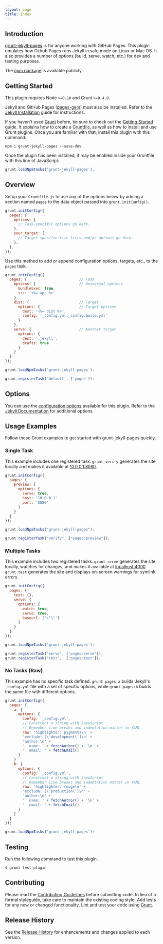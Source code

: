 ```yaml
---
layout: page
title: index
---
```


## Introduction
[grunt-jekyll-pages](https://github.com/caleorourke/grunt-jekyll-pages) is for anyone working with GitHub Pages. This plugin emulates how Github Pages runs Jekyll in safe mode on Linux or Mac OS. It also provides a number of options (build, serve, watch, etc.) for dev and testing purposes.

The [npm package](https://www.npmjs.com/package/grunt-jekyll-pages) is available publicly.

## Getting Started
This plugin requires Node `>=0.10` and Grunt `>=0.4.0`.

Jekyll and GitHub Pages ([pages-gem](https://github.com/github/pages-gem)) must also be installed. Refer to the [Jekyll Installation](https://jekyllrb.com/docs/installation) guide for instructions.

If you haven't used [Grunt](http://gruntjs.com) before, be sure to check out the [Getting Started](http://gruntjs.com/getting-started) guide. It explains how to create a [Gruntfile](http://gruntjs.com/sample-gruntfile), as well as how to install and use Grunt plugins. Once you are familiar with that, install this plugin with this command:

```shell
npm i grunt-jekyll-pages --save-dev
```

Once the plugin has been installed, it may be enabled inside your Gruntfile with this line of JavaScript:

```js
grunt.loadNpmTasks('grunt-jekyll-pages');
```

## Overview
Setup your `Gruntfile.js` to use any of the options below by adding a section named `pages` to the data object passed into `grunt.initConfig()`.

```js
grunt.initConfig({
  pages: {
    options: {
      // Task-specific options go here.
    },
    your_target: {
      // Target-specific file lists and/or options go here.
    },
  },
});
```

Use this method to add or append configuration options, targets, etc., to the `pages` task.

```js
grunt.initConfig({
  pages: {                        // Task
    options: {                    // Universal options
      bundleExec: true,
      src: '<%= app %>'
    },
    dist: {                       // Target
      options: {                  // Target options
        dest: '<%= dist %>',
        config: '_config.yml,_config.build.yml'
      }
    },
    serve: {                      // Another target
      options: {
        dest: '.jekyll',
        drafts: true
      }
    }
  }
});

grunt.loadNpmTasks('grunt-jekyll-pages');

grunt.registerTask('default', ['pages']);
```

## Options
You can use the [configuration options](https://github.com/caleorourke/grunt-jekyll-pages/blob/master/OPTIONS.md) available for this plugin. Refer to the [Jekyll Documentation](http://jekyllrb.com/docs/configuration) for additional options.

## Usage Examples
Follow these Grunt examples to get started with grunt-jekyll-pages quickly.

### Single Task
This example includes one registered task. `grunt verify` generates the site locally and makes it available at [10.0.0.1:8080](10.0.0.1:8080).

```js
grunt.initConfig({
  pages: {
    preview: {
      options: {
        serve: true,
        host: '10.0.0.1'
        port: '8080'
      }
    }
  }
});

grunt.loadNpmTasks("grunt-jekyll-pages");

grunt.registerTask("verify", ["pages:preview"]);
```

### Multiple Tasks
This example includes two registered tasks. `grunt serve` generates the site locally, watches for changes, and makes it available at [localhost:4000](localhost:4000). `grunt test` generates the site and displays on-screen warnings for symlink errors.

```js
grunt.initConfig({
  pages: {
    test: {},
    serve: {
      options: {
        watch: true,
        serve: true,
        baseurl: ['\"\"']
      }
    }
  }
});

grunt.loadNpmTasks('grunt-jekyll-pages');

grunt.registerTask('serve', ['pages:serve']);
grunt.registerTask('test',  ['pages:test']);
```

### No Tasks (Raw)
This example has no specific task defined. `grunt pages:a` builds Jekyll's `_config.yml` file with a set of specific options, while `grunt pages:b` builds the same file with different options.

```js
grunt.initConfig({
  pages: {
    a: {
      options: {
        config: '_config.yml',
        // Construct a string with JavaScript
        // Remember line breaks and indentation matter in YAML
        raw: 'highlighter: pygments\n' +
        'exclude: [\'development\']\n' +
        'author:\n' +
        '  name: ' + fetchAuthor() + '\n' +
        '  email: ' + fetchEmail()
      }
    }
    b: {
      options: {
        config: '_config.yml',
        // Construct a string with JavaScript
        // Remember line breaks and indentation matter in YAML
        raw: 'highlighter: rouge\n' +
        'exclude: [\'production\']\n' +
        'author:\n' +
        '  name: ' + fetchAuthor() + '\n' +
        '  email: ' + fetchEmail()
      }
    }
  }
});

grunt.loadNpmTasks('grunt-jekyll-pages');
```

## Testing
Run the following command to test this plugin.

```shell
$ grunt test-plugin
```

## Contributing
Please read the [Contributing Guidelines](http://github.com/caleorourke/grunt-jekyll-pages/blob/master/CONTRIBUTING.md) before submitting code. In lieu of a formal styleguide, take care to maintain the existing coding style. Add tests for any new or changed functionality. Lint and test your code using [Grunt](http://gruntjs.com).

## Release History
See the [Release History](http://github.com/caleorourke/grunt-jekyll-pages/blob/master/HISTORY.md) for enhancements and changes applied to each version.
